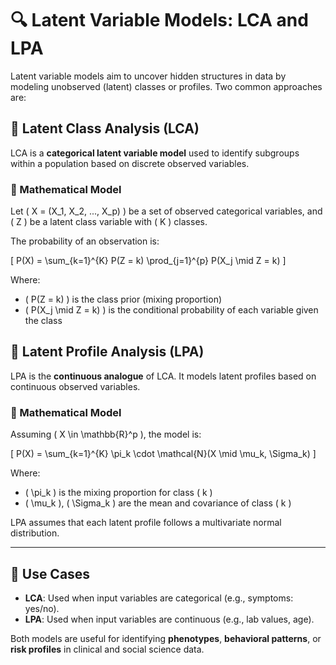 # 🔍 Latent Variable Models: LCA and LPA

Latent variable models aim to uncover hidden structures in data by modeling unobserved (latent) classes or profiles. Two common approaches are:

## 📘 Latent Class Analysis (LCA)

LCA is a **categorical latent variable model** used to identify subgroups within a population based on discrete observed variables.

### 🔢 Mathematical Model

Let \( X = (X_1, X_2, ..., X_p) \) be a set of observed categorical variables, and \( Z \) be a latent class variable with \( K \) classes.

The probability of an observation is:



\[
P(X) = \sum_{k=1}^{K} P(Z = k) \prod_{j=1}^{p} P(X_j \mid Z = k)
\]



Where:
- \( P(Z = k) \) is the class prior (mixing proportion)
- \( P(X_j \mid Z = k) \) is the conditional probability of each variable given the class

## 📗 Latent Profile Analysis (LPA)

LPA is the **continuous analogue** of LCA. It models latent profiles based on continuous observed variables.

### 🔢 Mathematical Model

Assuming \( X \in \mathbb{R}^p \), the model is:



\[
P(X) = \sum_{k=1}^{K} \pi_k \cdot \mathcal{N}(X \mid \mu_k, \Sigma_k)
\]



Where:
- \( \pi_k \) is the mixing proportion for class \( k \)
- \( \mu_k \), \( \Sigma_k \) are the mean and covariance of class \( k \)

LPA assumes that each latent profile follows a multivariate normal distribution.

---

## 🧠 Use Cases

- **LCA**: Used when input variables are categorical (e.g., symptoms: yes/no).
- **LPA**: Used when input variables are continuous (e.g., lab values, age).

Both models are useful for identifying **phenotypes**, **behavioral patterns**, or **risk profiles** in clinical and social science data.

